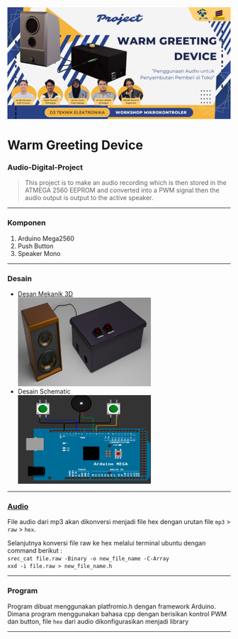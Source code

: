 <img src="assets/WARM_GREETING_DEVICE.png">

# Warm Greeting Device
### Audio-Digital-Project

>This project is to make an audio recording which is then stored in the ATMEGA 2560 EEPROM and converted into a PWM signal then the audio output is output to the active speaker.

---
### Komponen
1. Arduino Mega2560
2. Push Button
3. Speaker Mono
--- 

### Desain
- [Desan Mekanik 3D](https://github.com/HaqifalHS/Audio-Digital-Project/blob/e685f46bf5777b190d26c859aad1c4a9765173e5/Mekanik/Readme.md)<br>
  <img src="assets/mekanik.png" width="300" height="200">
- Desain Schematic<br>
  <img src="assets/schematic.png" width="300" height="200">
---

### [Audio](https://github.com/HaqifalHS/Audio-Digital-Project/blob/2348ff62978557f05a66bd87971e037f53e90160/Audio/Readme.md)
File audio dari mp3 akan dikonversi menjadi file hex dengan urutan file ```mp3``` > ```raw``` > ```hex```.

Selanjutnya konversi file raw ke hex melalui terminal ubuntu dengan command berikut : <br>
```srec_cat file.raw -Binary -o new_file_name -C-Array```<br>
```xxd -i file.raw > new_file_name.h``` <br>

---
### Program
Program dibuat menggunakan platfromio.h dengan framework Arduino. Dimana program menggunakan bahasa cpp dengan berisikan kontrol PWM dan button, file ```hex``` dari audio dikonfigurasikan menjadi library

---
